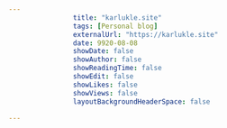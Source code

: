 ---
                title: "karlukle.site"
                tags: [Personal blog]
                externalUrl: "https://karlukle.site"
                date: 9920-08-08
                showDate: false
                showAuthor: false
                showReadingTime: false
                showEdit: false
                showLikes: false
                showViews: false
                layoutBackgroundHeaderSpace: false
                ---
